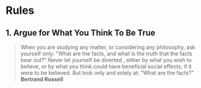 # Rules

## 1. Argue for What You Think To Be True

> When you are studying any matter, or considering any philosophy, ask yourself only: "What are the facts, and what is the truth that the facts bear out?" Never let yourself be diverted , either by what you wish to believe, or by what you think could have beneficial social effects, if it were to be believed. But look only and solely at: "What are the facts?"
> **Bertrand Russell**
